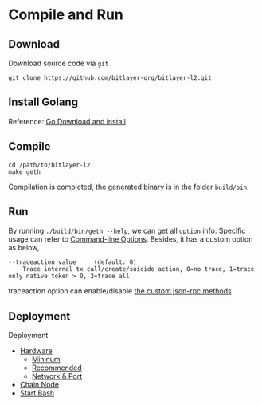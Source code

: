 # Compile and Run

## Download
Download source code via `git`
```
git clone https://github.com/bitlayer-org/bitlayer-l2.git
```
## Install Golang
Reference: [Go Download and install](https://golang.org/doc/install)

## Compile
```
cd /path/to/bitlayer-l2
make geth
```

Compilation is completed, the generated binary is in the folder `build/bin`.

## Run
By running `./build/bin/geth --help`, we can get all `option` info. Specific usage can refer to [Command-line Options](https://geth.ethereum.org/docs/interface/command-line-options). Besides, it has a custom option as below,
```
--traceaction value     (default: 0) 
    Trace internal tx call/create/suicide action, 0=no trace, 1=trace only native token > 0, 2=trace all
```
traceaction option can enable/disable [the custom json-rpc methods](./json-rpc.md)

## Deployment

Deployment
- [Hardware](https://docs.bitlayer.org/build/dev/deploy/#hardware)
  - [Mininum](https://docs.bitlayer.org/build/dev/deploy/#minimun)
  - [Recommended](https://docs.bitlayer.org/build/dev/deploy/#recommended)
  - [Network & Port](https://docs.bitlayer.org/build/dev/deploy/#networkport)
- [Chain Node](https://docs.bitlayer.org/build/dev/deploy/#chain-node)
- [Start Bash](https://docs.bitlayer.org/build/dev/deploy/#start-bash)


